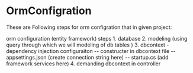 # OrmConfigration

These are Following steps for orm configration that in given project:

 orm configuration (entity framework) steps
	1. database
	2. modeling   (using query through which we will modeling of db tables )
	3. dbcontext
		- dependency injection configuraiton
			-- constructer in dbcontext file
			-- appsettings.json   (create connection string here)
			-- startup.cs         (add framework services here)
	4. demanding dbcontext in controller
